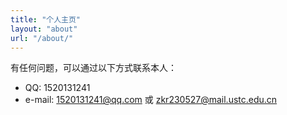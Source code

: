 ```yaml
---
title: "个人主页"
layout: "about"
url: "/about/"
---
```


有任何问题，可以通过以下方式联系本人：
- QQ: 1520131241
- e-mail: 1520131241@qq.com 或 zkr230527@mail.ustc.edu.cn


